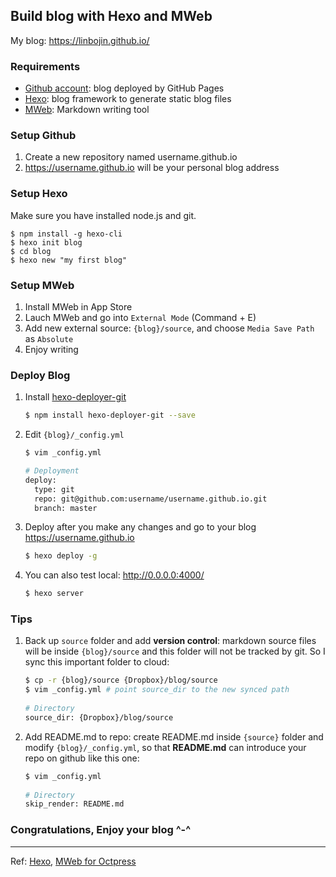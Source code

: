 Build blog with Hexo and MWeb
-------------------------------
My blog: https://linbojin.github.io/

### Requirements
* [Github account](https://github.com/): blog deployed by GitHub Pages
* [Hexo](https://hexo.io/): blog framework to generate static blog files
* [MWeb](http://www.mweb.im/): Markdown writing tool

### Setup Github
1. Create a new repository named username.github.io
2. https://username.github.io will be your personal blog address

### Setup Hexo
Make sure you have installed node.js and git.

```
$ npm install -g hexo-cli
$ hexo init blog    
$ cd blog
$ hexo new "my first blog"
```

### Setup MWeb
1. Install MWeb in App Store
2. Lauch MWeb and go into `External Mode` (Command + E)
3. Add new external source: `{blog}/source`, and choose `Media Save Path` as `Absolute` 
4. Enjoy writing

### Deploy Blog
1. Install [hexo-deployer-git](https://github.com/hexojs/hexo-deployer-git)

	```bash
	$ npm install hexo-deployer-git --save
	```
2. Edit `{blog}/_config.yml`

	```bash
	$ vim _config.yml
	
	# Deployment
	deploy:
	  type: git
	  repo: git@github.com:username/username.github.io.git
	  branch: master
	```
3. Deploy after you make any changes and go to your blog https://username.github.io

	```bash
	$ hexo deploy -g
	```
	
4. You can also test local: http://0.0.0.0:4000/
	
	```bash
	$ hexo server
	```

### Tips
1. Back up `source` folder and add **version control**: markdown source files will be inside `{blog}/source` and this folder will not be tracked by git. So I sync this important folder to cloud:

	```bash
	$ cp -r {blog}/source {Dropbox}/blog/source
	$ vim _config.yml # point source_dir to the new synced path  
		
	# Directory
	source_dir: {Dropbox}/blog/source
	```

2. Add README.md to repo: create README.md inside `{source}` folder and modify `{blog}/_config.yml`, so that **README.md** can introduce your repo on github like this one:

	```bash
	$ vim _config.yml
		
	# Directory
	skip_render: README.md
	```
	
### Congratulations, Enjoy your blog ^-^



---------------------------
Ref: [Hexo](https://hexo.io/docs/index.html), [MWeb for Octpress](http://zh.mweb.im/mweb-1.4-add-floder-octpress-support.html) 

